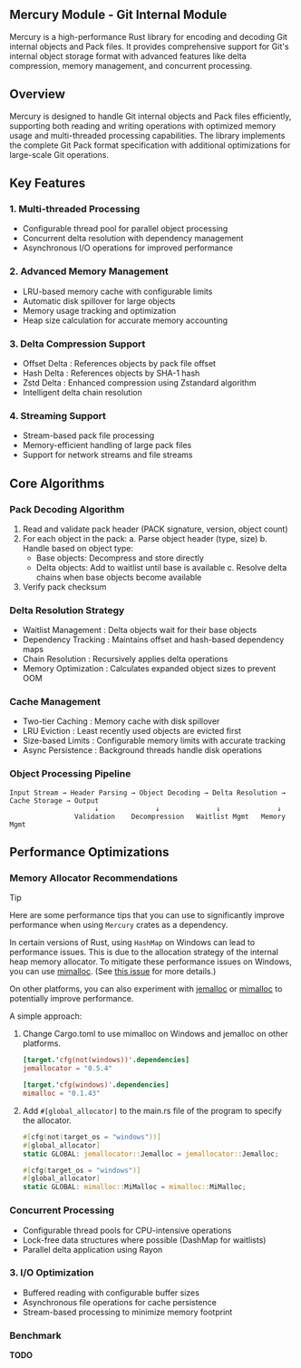 ## Mercury Module - Git Internal Module

Mercury is a high-performance Rust library for encoding and decoding Git internal objects and Pack files. It provides comprehensive support for Git's internal object storage format with advanced features like delta compression, memory management, and concurrent processing.

## Overview

Mercury is designed to handle Git internal objects and Pack files efficiently, supporting both reading and writing operations with optimized memory usage and multi-threaded processing capabilities. The library implements the complete Git Pack format specification with additional optimizations for large-scale Git operations.

## Key Features

### 1. Multi-threaded Processing

- Configurable thread pool for parallel object processing
- Concurrent delta resolution with dependency management
- Asynchronous I/O operations for improved performance

### 2. Advanced Memory Management

- LRU-based memory cache with configurable limits
- Automatic disk spillover for large objects
- Memory usage tracking and optimization
- Heap size calculation for accurate memory accounting

### 3. Delta Compression Support

- Offset Delta : References objects by pack file offset
- Hash Delta : References objects by SHA-1 hash
- Zstd Delta : Enhanced compression using Zstandard algorithm
- Intelligent delta chain resolution

### 4. Streaming Support

- Stream-based pack file processing
- Memory-efficient handling of large pack files
- Support for network streams and file streams

## Core Algorithms

### Pack Decoding Algorithm

1. Read and validate pack header (PACK signature, version, object count)
2. For each object in the pack:
   a. Parse object header (type, size)
   b. Handle based on object type:
      - Base objects: Decompress and store directly
      - Delta objects: Add to waitlist until base is available
   c. Resolve delta chains when base objects become available
3. Verify pack checksum

### Delta Resolution Strategy

- Waitlist Management : Delta objects wait for their base objects
- Dependency Tracking : Maintains offset and hash-based dependency maps
- Chain Resolution : Recursively applies delta operations
- Memory Optimization : Calculates expanded object sizes to prevent OOM

### Cache Management

- Two-tier Caching : Memory cache with disk spillover
- LRU Eviction : Least recently used objects are evicted first
- Size-based Limits : Configurable memory limits with accurate tracking
- Async Persistence : Background threads handle disk operations

### Object Processing Pipeline

```
Input Stream → Header Parsing → Object Decoding → Delta Resolution → Cache Storage → Output
                     ↓              ↓              ↓              ↓
                Validation    Decompression   Waitlist Mgmt   Memory Mgmt
```

## Performance Optimizations

### Memory Allocator Recommendations

> [!TIP]
> Here are some performance tips that you can use to significantly improve performance when using `Mercury` crates as a dependency.

In certain versions of Rust, using `HashMap` on Windows can lead to performance issues. This is due to the allocation strategy of the internal heap memory allocator. To mitigate these performance issues on Windows, you can use [mimalloc](https://github.com/microsoft/mimalloc). (See [this issue](https://github.com/rust-lang/rust/issues/121747) for more details.)

On other platforms, you can also experiment with [jemalloc](https://github.com/jemalloc/jemalloc) or [mimalloc](https://github.com/microsoft/mimalloc) to potentially improve performance.

A simple approach:

1. Change Cargo.toml to use mimalloc on Windows and jemalloc on other platforms.

   ```toml
   [target.'cfg(not(windows))'.dependencies]
   jemallocator = "0.5.4"
   
   [target.'cfg(windows)'.dependencies]
   mimalloc = "0.1.43"
   ```

2. Add `#[global_allocator]` to the main.rs file of the program to specify the allocator.

   ```rust
   #[cfg(not(target_os = "windows"))]
   #[global_allocator]
   static GLOBAL: jemallocator::Jemalloc = jemallocator::Jemalloc;
   
   #[cfg(target_os = "windows")]
   #[global_allocator]
   static GLOBAL: mimalloc::MiMalloc = mimalloc::MiMalloc;
   ```

### Concurrent Processing

- Configurable thread pools for CPU-intensive operations
- Lock-free data structures where possible (DashMap for waitlists)
- Parallel delta application using Rayon

### 3. I/O Optimization

- Buffered reading with configurable buffer sizes
- Asynchronous file operations for cache persistence
- Stream-based processing to minimize memory footprint

### Benchmark

**TODO**